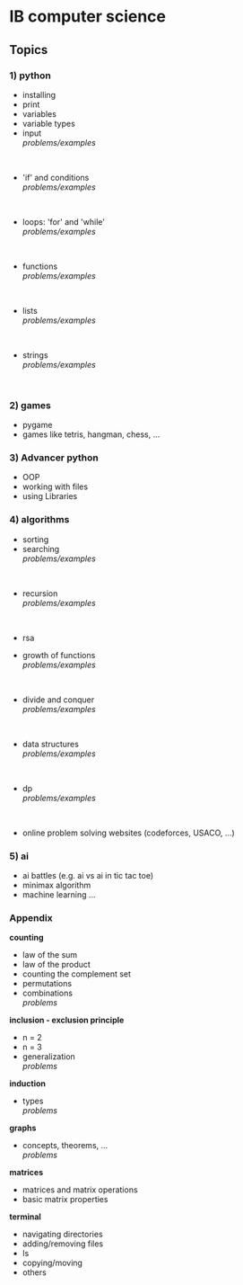 # IB computer science

## Topics

### 1) python

- installing
- print
- variables
- variable types
- input <br />
    *problems/examples*
<br />

- 'if' and conditions <br />
    *problems/examples*
<br />

- loops: 'for' and 'while' <br />
    *problems/examples*
<br />

- functions <br />
    *problems/examples*
<br />

- lists <br />
    *problems/examples*
<br />

- strings <br />
    *problems/examples*
<br />

### 2) games
- pygame
- games like tetris, hangman, chess, ...

### 3) Advancer python
- OOP
- working with files
- using Libraries

### 4) algorithms
- sorting
- searching <br />
    *problems/examples*
<br />

- recursion <br />
    *problems/examples*
<br />

- rsa

- growth of functions <br />
    *problems/examples*
<br />

- divide and conquer <br />
    *problems/examples*
<br />

- data structures <br />
    *problems/examples*
<br />

- dp <br />
    *problems/examples*
<br />

- online problem solving websites (codeforces, USACO, ...)

### 5) ai
- ai battles (e.g. ai vs ai in tic tac toe)
- minimax algorithm
- machine learning ...

### Appendix
**counting**
- law of the sum
- law of the product
- counting the complement set
- permutations
- combinations <br />
    *problems*

**inclusion - exclusion principle**
- n = 2
- n = 3
- generalization <br />
    *problems*

**induction**
- types <br />
    *problems*

**graphs**
- concepts, theorems, ... <br />
    *problems*

**matrices**
- matrices and matrix operations
- basic matrix properties

**terminal**
- navigating directories
- adding/removing files
- ls
- copying/moving
- others
